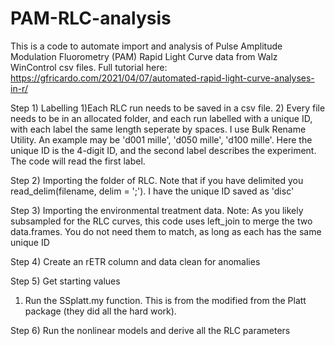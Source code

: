 # PAM-RLC-analysis


This is a code to automate import and analysis of Pulse Amplitude Modulation Fluorometry (PAM) Rapid Light Curve data from Walz WinControl csv files. Full tutorial here: https://gfricardo.com/2021/04/07/automated-rapid-light-curve-analyses-in-r/

Step 1) Labelling
1)Each RLC run needs to be saved in a csv file.
2) Every file needs to be in an allocated folder, and each run labelled with a unique ID, with each label the same length seperate by spaces. I use Bulk Rename Utility. An example may be 'd001 mille', 'd050 mille',  'd100 mille'. Here the unique ID is the 4-digit ID, and the second label describes the experiment. The code will read the first label. 


Step 2)
Importing the folder of RLC. 
Note that if you have delimited you read_delim(filename, delim = ';'). I have the unique ID saved as 'disc'

Step 3) 
Importing the environmental treatment data. 
Note: As you likely subsampled for the RLC curves, this code uses left_join to merge the two data.frames. You do not need them to match, as long as each has the same unique ID


Step 4) Create an rETR column and data clean for anomalies


Step 5) Get starting values
1) Run the SSplatt.my function. This is from the modified from the Platt package (they did all the hard work). 


Step 6) Run the nonlinear models and derive all the RLC parameters
